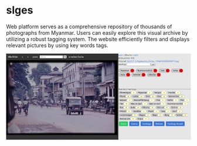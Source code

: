 # slges
Web platform serves as a comprehensive repository of thousands of photographs from Myanmar. Users can easily explore this visual archive by utilizing a robust tagging system. The website efficiently filters and displays relevant pictures by using key words tags.

![alt text](https://github.com/Conrad3rd/slges/blob/main/slges/src/image/slges.01.jpg?raw=true)

